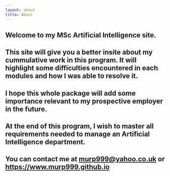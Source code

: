 ```yaml
---
layout: about
title: About
---
```


## Welcome to my MSc Artificial Intelligence site.

## This site will give you a better insite about my cummulative work in this program. It will highlight some difficulties encountered in each modules and how I was able to resolve it.

## I hope this whole package will add some importance relevant to my prospective employer in the future.

## At the end of this program, I wish to master all requirements needed to manage an Artificial Intelligence department.

## You can contact me at murp999@yahoo.co.uk or https://www.murp999.github.io


